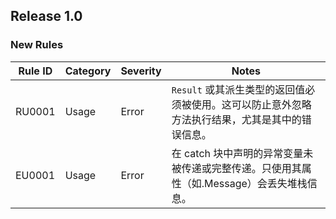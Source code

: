 ## Release 1.0

### New Rules

| Rule ID | Category | Severity | Notes                                                |
|---------|----------|----------|------------------------------------------------------|
| RU0001  | Usage    | Error    | `Result` 或其派生类型的返回值必须被使用。这可以防止意外忽略方法执行结果，尤其是其中的错误信息。 |
| EU0001  | Usage    | Error    | 在 catch 块中声明的异常变量未被传递或完整传递。只使用其属性（如.Message）会丢失堆栈信息。 |